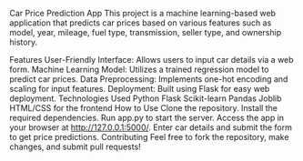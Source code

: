 Car Price Prediction App
This project is a machine learning-based web application that predicts car prices based on various features such as model, year, mileage, fuel type, transmission, seller type, and ownership history.

Features
User-Friendly Interface: Allows users to input car details via a web form.
Machine Learning Model: Utilizes a trained regression model to predict car prices.
Data Preprocessing: Implements one-hot encoding and scaling for input features.
Deployment: Built using Flask for easy web deployment.
Technologies Used
Python
Flask
Scikit-learn
Pandas
Joblib
HTML/CSS for the frontend
How to Use
Clone the repository.
Install the required dependencies.
Run app.py to start the server.
Access the app in your browser at http://127.0.0.1:5000/.
Enter car details and submit the form to get price predictions.
Contributing
Feel free to fork the repository, make changes, and submit pull requests!
